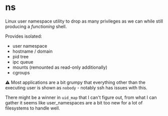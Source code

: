 # ns

Linux user namespace utility to drop as many privileges as we can while still producing a *functioning* shell.

Provides isolated:

* user namespace
* hostname / domain
* pid tree
* ipc queue
* mounts (remounted as read-only additionally)
* cgroups

⚠ Most applications are a bit grumpy that everything other than the executing user is shown as `nobody` - notably ssh has issues with this.

There might be a winner in `uid_map` that I can't figure out, from what I can gather it seems like user_namespaces are a bit too new for a lot of filesystems to handle well.

